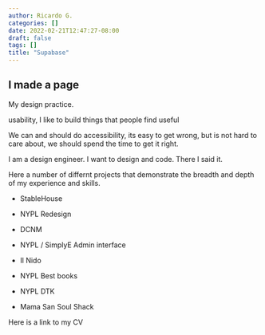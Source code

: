 ```yaml
---
author: Ricardo G.
categories: []
date: 2022-02-21T12:47:27-08:00
draft: false
tags: []
title: "Supabase"
---
```

## I made a page

My design practice.

usability, I like to build things that people find useful

We can and should do accessibility, its easy to get wrong, but is not hard to care about, we should spend the time to get it right.

I am a design engineer. I want to design and code. There I said it.

Here a number of differnt projects that demonstrate the breadth and depth of my experience and skills.

- StableHouse

- NYPL Redesign

- DCNM

- NYPL / SimplyE Admin interface

- Il Nido

- NYPL Best books

- NYPL DTK

- Mama San Soul Shack

Here is a link to my CV
